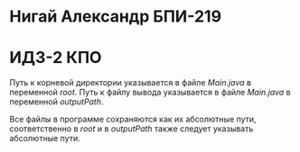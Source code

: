 # Нигай Александр БПИ-219
# ИДЗ-2 КПО

Путь к корневой директории указывается в файле *Main.java* в переменной *root*.
Путь к файлу вывода указывается в файле *Main.java* в переменной *outputPath*.

Все файлы в программе сохраняются как их абсолютные пути, соответственно в *root* и в *outputPath* также следует 
указывать абсолютные пути.